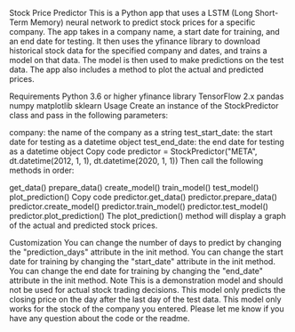 Stock Price Predictor
This is a Python app that uses a LSTM (Long Short-Term Memory) neural network to predict stock prices for a specific company. The app takes in a company name, a start date for training, and an end date for testing. It then uses the yfinance library to download historical stock data for the specified company and dates, and trains a model on that data. The model is then used to make predictions on the test data. The app also includes a method to plot the actual and predicted prices.

Requirements
Python 3.6 or higher
yfinance library
TensorFlow 2.x
pandas
numpy
matplotlib
sklearn
Usage
Create an instance of the StockPredictor class and pass in the following parameters:

company: the name of the company as a string
test_start_date: the start date for testing as a datetime object
test_end_date: the end date for testing as a datetime object
Copy code
predictor = StockPredictor("META", dt.datetime(2012, 1, 1), dt.datetime(2020, 1, 1))
Then call the following methods in order:

get_data()
prepare_data()
create_model()
train_model()
test_model()
plot_prediction()
Copy code
predictor.get_data()
predictor.prepare_data()
predictor.create_model()
predictor.train_model()
predictor.test_model()
predictor.plot_prediction()
The plot_prediction() method will display a graph of the actual and predicted stock prices.

Customization
You can change the number of days to predict by changing the "prediction_days" attribute in the init method.
You can change the start date for training by changing the "start_date" attribute in the init method.
You can change the end date for training by changing the "end_date" attribute in the init method.
Note
This is a demonstration model and should not be used for actual stock trading decisions.
This model only predicts the closing price on the day after the last day of the test data.
This model only works for the stock of the company you entered.
Please let me know if you have any question about the code or the readme.
